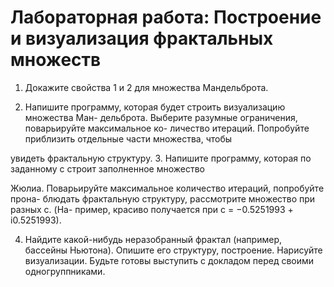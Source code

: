 # Лабораторная работа: Построение и визуализация фрактальных множеств
1. Докажите свойства 1 и 2 для множества Мандельброта.

2. Напишите программу, которая будет строить визуализацию множества Ман-
дельброта. Выберите разумные ограничения, поварьируйте максимальное ко-
личество итераций. Попробуйте приблизить отдельные части множества, чтобы

увидеть фрактальную структуру.
3. Напишите программу, которая по заданному c строит заполненное множество

Жюлиа. Поварьируйте максимальное количество итераций, попробуйте прона-
блюдать фрактальную структуру, рассмотрите множество при разных c. (На-
пример, красиво получается при c = −0.5251993 + i0.5251993).

4. Найдите какой-нибудь неразобранный фрактал (например, бассейны Ньютона).
Опишите его структуру, построение. Нарисуйте визуализации. Будьте готовы
выступить с докладом перед своими одногруппниками.
